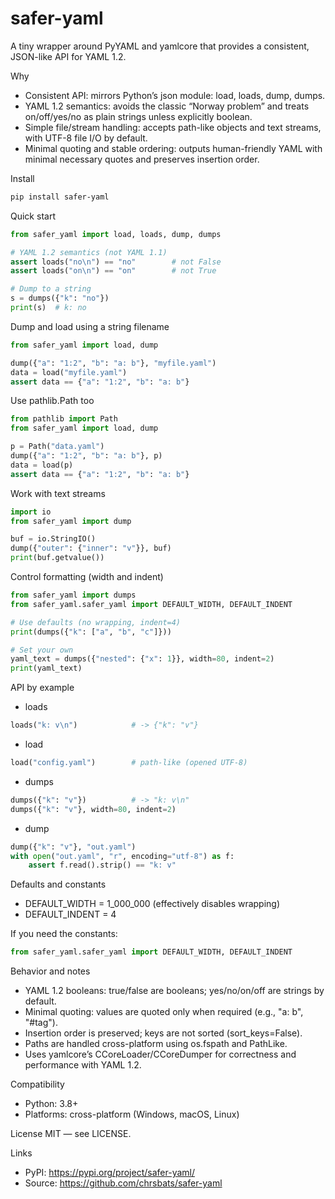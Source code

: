 # safer-yaml

A tiny wrapper around PyYAML and yamlcore that provides a consistent, JSON-like API for YAML 1.2.

Why

- Consistent API: mirrors Python’s json module: load, loads, dump, dumps.
- YAML 1.2 semantics: avoids the classic “Norway problem” and treats on/off/yes/no as plain strings unless explicitly boolean.
- Simple file/stream handling: accepts path-like objects and text streams, with UTF-8 file I/O by default.
- Minimal quoting and stable ordering: outputs human-friendly YAML with minimal necessary quotes and preserves insertion order.

Install

```bash
pip install safer-yaml
```

Quick start

```python
from safer_yaml import load, loads, dump, dumps

# YAML 1.2 semantics (not YAML 1.1)
assert loads("no\n") == "no"        # not False
assert loads("on\n") == "on"        # not True

# Dump to a string
s = dumps({"k": "no"})
print(s)  # k: no
```

Dump and load using a string filename

```python
from safer_yaml import load, dump

dump({"a": "1:2", "b": "a: b"}, "myfile.yaml")
data = load("myfile.yaml")
assert data == {"a": "1:2", "b": "a: b"}
```

Use pathlib.Path too

```python
from pathlib import Path
from safer_yaml import load, dump

p = Path("data.yaml")
dump({"a": "1:2", "b": "a: b"}, p)
data = load(p)
assert data == {"a": "1:2", "b": "a: b"}
```

Work with text streams

```python
import io
from safer_yaml import dump

buf = io.StringIO()
dump({"outer": {"inner": "v"}}, buf)
print(buf.getvalue())
```

Control formatting (width and indent)

```python
from safer_yaml import dumps
from safer_yaml.safer_yaml import DEFAULT_WIDTH, DEFAULT_INDENT

# Use defaults (no wrapping, indent=4)
print(dumps({"k": ["a", "b", "c"]}))

# Set your own
yaml_text = dumps({"nested": {"x": 1}}, width=80, indent=2)
print(yaml_text)
```

API by example

- loads

```python
loads("k: v\n")            # -> {"k": "v"}
```

- load

```python
load("config.yaml")        # path-like (opened UTF-8)
```

- dumps

```python
dumps({"k": "v"})          # -> "k: v\n"
dumps({"k": "v"}, width=80, indent=2)
```

- dump

```python
dump({"k": "v"}, "out.yaml")
with open("out.yaml", "r", encoding="utf-8") as f:
    assert f.read().strip() == "k: v"
```

Defaults and constants

- DEFAULT_WIDTH = 1_000_000 (effectively disables wrapping)
- DEFAULT_INDENT = 4

If you need the constants:

```python
from safer_yaml.safer_yaml import DEFAULT_WIDTH, DEFAULT_INDENT
```

Behavior and notes

- YAML 1.2 booleans: true/false are booleans; yes/no/on/off are strings by default.
- Minimal quoting: values are quoted only when required (e.g., "a: b", "#tag").
- Insertion order is preserved; keys are not sorted (sort_keys=False).
- Paths are handled cross-platform using os.fspath and PathLike.
- Uses yamlcore’s CCoreLoader/CCoreDumper for correctness and performance with YAML 1.2.

Compatibility

- Python: 3.8+
- Platforms: cross-platform (Windows, macOS, Linux)

License
MIT — see LICENSE.

Links

- PyPI: https://pypi.org/project/safer-yaml/
- Source: https://github.com/chrsbats/safer-yaml
